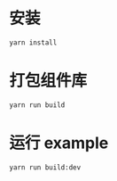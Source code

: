 # 安装

```
yarn install
```

# 打包组件库

```
yarn run build
```

# 运行 example

```
yarn run build:dev
```
